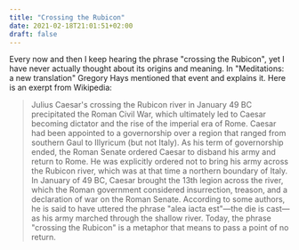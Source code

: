 ```yaml
---
title: "Crossing the Rubicon"
date: 2021-02-18T21:01:51+02:00
draft: false
---
```

Every now and then I keep hearing the phrase "crossing the Rubicon", yet I have never actually thought about its
origins and meaning. In "Meditations: a new translation" Gregory Hays mentioned that event and explains it. Here is
an exerpt from Wikipedia:

> Julius Caesar's crossing the Rubicon river in January 49 BC precipitated the Roman Civil War, which ultimately led to Caesar becoming dictator and the rise of the imperial era of Rome. Caesar had been appointed to a governorship over a region that ranged from southern Gaul to Illyricum (but not Italy). As his term of governorship ended, the Roman Senate ordered Caesar to disband his army and return to Rome. He was explicitly ordered not to bring his army across the Rubicon river, which was at that time a northern boundary of Italy. In January of 49 BC, Caesar brought the 13th legion across the river, which the Roman government considered insurrection, treason, and a declaration of war on the Roman Senate. According to some authors, he is said to have uttered the phrase "alea iacta est"—the die is cast—as his army marched through the shallow river. Today, the phrase "crossing the Rubicon" is a metaphor that means to pass a point of no return.
